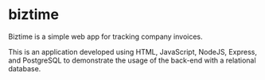 # biztime

Biztime is a simple web app for tracking company invoices.

This is an application developed using HTML, JavaScript, NodeJS, Express, and PostgreSQL to demonstrate the usage of the back-end with a relational database.
